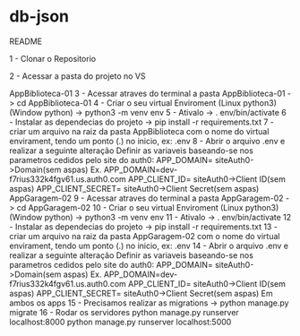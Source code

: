# db-json

README

1 - Clonar o Repositorio

2 - Acessar a pasta do projeto no VS

AppBiblioteca-01
3 - Acessar atraves do terminal a pasta AppBiblioteca-01 -> cd AppBiblioteca-01
4 - Criar o seu virtual Enviroment (Linux python3) (Window python) -> python3 -m venv env
5 - Ativalo -> . env/bin/activate
6 - Instalar as dependecias do projeto -> pip install -r requirements.txt
7 - criar um arquivo na raiz da pasta AppBiblioteca com o nome do virtual envirament, tendo um ponto (.) no inicio, ex: .env
8 - Abrir o arquivo .env e realizar a seguinte alteração
Definir as variaveis baseando-se nos parametros cedidos pelo site do auth0:
APP_DOMAIN= siteAuth0->Domain(sem aspas) Ex. APP_DOMAIN=dev-f7rius332k4fgv61.us.auth0.com
APP_CLIENT_ID= siteAuth0->Client ID(sem aspas)
APP_CLIENT_SECRET= siteAuth0->Client Secret(sem aspas)
AppGaragem-02
9 - Acessar atraves do terminal a pasta AppGaragem-02 -> cd AppGaragem-02
10 - Criar o seu virtual Enviroment (Linux python3) (Window python) -> python3 -m venv env
11 - Ativalo -> . env/bin/activate
12 - Instalar as dependecias do projeto -> pip install -r requirements.txt
13 - criar um arquivo na raiz da pasta AppGaragem-02 com o nome do virtual envirament, tendo um ponto (.) no inicio, ex: .env
14 - Abrir o arquivo .env e realizar a seguinte alteração
Definir as variaveis baseando-se nos parametros cedidos pelo site do auth0:
APP_DOMAIN= siteAuth0->Domain(sem aspas) Ex. APP_DOMAIN=dev-f7rius332k4fgv61.us.auth0.com
APP_CLIENT_ID= siteAuth0->Client ID(sem aspas)
APP_CLIENT_SECRET= siteAuth0->Client Secret(sem aspas)
Em ambos os apps
15 - Precisamos realizar as migrations -> python manage.py migrate
16 - Rodar os servidores
python manage.py runserver localhost:8000
python manage.py runserver localhost:5000
